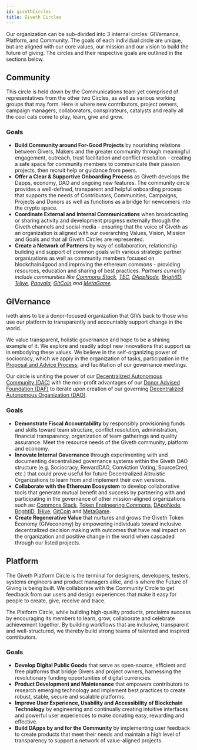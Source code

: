 ```yaml
---
id: givethCircles
title: Giveth Circles
---
```


Our organization can be sub-divided into 3 internal circles: GIVernance, Platform, and Community. The goals of each individual circle are unique, but are aligned with our core values, our mission and our vision to build the future of giving. The circles and their respective goals are outlined in the sections below.

## Community
This circle is held down by the Communications team yet comprised of representatives from the other two Circles, as well as various working groups that may form. Here is where new contributors, project owners, campaign managers, collaborators, conspirateurs, catalysts and really all the cool cats come to play, learn, give and grow.

### Goals
* **Build Community around For-Good Projects** by nourishing relations between Givers, Makers and the greater community through meaningful engagement, outreach, trust facilitation and conflict resolution - creating a safe space for community members to communicate their passion projects, then recruit help or guidance from peers.
* **Offer a Clear & Supportive Onboarding Process** as Giveth develops the Dapps, economy, DAO and ongoing new features. The community circle provides a well-defined, transparent and helpful onboarding process that supports the needs of Contributors, Communities, Campaigns, Projects and Donors as well as functions as a bridge for newcomers into the crypto space.
* **Coordinate External and Internal Communications** when broadcasting or sharing activity and development progress externally through the Giveth channels and social media - ensuring that the voice of Giveth as an organization is aligned with our overarching Values, Vision, Mission and Goals and that all Giveth Circles are represented.
* **Create a Network of Partners** by way of collaboration, relationship building and support of common goals with various strategic partner organizations as well as community members focused on blockchain4good and improving the ethereum commons - providing resources, education and sharing of best practices.
*Partners currently include communities like [Commons Stack](https://commonsstack.org/), [TEC](https://forum.tecommons.org/), [DAppNode](https://dappnode.io/), [BrightID](https://www.brightid.org/), [1Hive](https://about.1hive.org/), [Panvala](https://panvala.com/), [GitCoin](https://gitcoin.co/) and [MetaGame](https://wiki.metagame.wtf/).*

## GIVernance

iveth aims to be a donor-focused organization that GIVs back to those who use our platform to transparently and accountably support change in the world.

We value transparent, holistic governance and hope to be a shining example of it. We explore and readily adopt new innovations that support us in embodying these values. We believe in the self-organizing power of sociocracy, which we apply in the organization of tasks, participation in the [Proposal and Advice Process](https://forum.giveth.io/c/givernance/proposals), and facilitation of our governance meetings.

Our circle is uniting the power of our [Decentralized Autonomous Community (DAC)](https://trace.giveth.io/community/giveth-dac) with the non-profit advantages of our [Donor Advised Foundation (DAF)](https://www.sdgimpactfund.org/giveth-foundation) to iterate upon creation of our governing [Decentralized Autonomous Organization (DAO)](https://aragon.1hive.org/#/giveth/).

### Goals
- **Demonstrate Fiscal Accountability** by responsibly provisioning funds and skills toward team structure, conflict resolution, administration, financial transparency, organization of team gatherings and quality assurance. Meet the resource needs of the Giveth community, platform and economy.
- **Innovate Internal Governance** through experimenting with and documenting decentralized governance systems within the Giveth DAO structure (e.g. Sociocracy, RewardDAO, Conviction Voting, SourceCred, etc.) that could prove useful for future Decentralized Altruistic Organizations to learn from and implement their own versions.
- **Collaborate with the Ethereum Ecosystem** to develop collaborative tools that generate mutual benefit and success by partnering with and participating in the governance of other mission-aligned organizations such as: [Commons Stack](https://commonsstack.org/), [Token Engineering Commons](https://forum.tecommons.org/),  [DAppNode](https://dappnode.io/),  [BrightID](https://www.brightid.org/),  [1Hive](https://about.1hive.org/),  [GitCoin](https://gitcoin.co/) and [MetaGame](https://wiki.metagame.wtf/).
- **Create Regenerative Value** that nurtures and grows the Giveth Token Economy (GIVeconomy) by empowering individuals toward inclusive decentralized decision making with outcomes that have real impact on the organization and positive change in the world when cascaded through our listed projects.

## Platform
The Giveth Platform Circle is the terminal for designers, developers, testers, systems engineers and product managers alike, and is where the Future of Giving is being built. We collaborate with the Community Circle to get feedback from our users and design experiences that make it easy for people to create, give, receive and trace.

The Platform Circle, while building high-quality products, proclaims success by encouraging its members to learn, grow, collaborate and celebrate achievement together. By building workflows that are inclusive, transparent and well-structured, we thereby build strong teams of talented and inspired contributors.

### Goals
* **Develop Digital Public Goods** that serve as open-source, efficient and free platforms that bridge Givers and project owners, harnessing the revolutionary funding opportunities of digital currencies.
* **Product Development and Maintenance** that empowers contributors to research emerging technology and implement best practices to create robust, stable, secure and scalable platforms.
* **Improve User Experience, Usability and Accessibility of Blockchain Technology** by engineering and continually creating intuitive interfaces and powerful user experiences to make donating easy, rewarding and effective.
* **Build DApps by and for the Community** by implementing user feedback to create products that meet their needs and maintain a high level of transparency to support a network of value-aligned projects.
